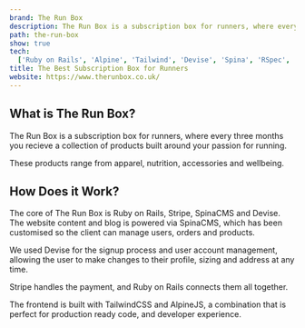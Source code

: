 ```yaml
---
brand: The Run Box
description: The Run Box is a subscription box for runners, where every three months you recieve a collection of products built around your passion for running.
path: the-run-box
show: true
tech:
  ['Ruby on Rails', 'Alpine', 'Tailwind', 'Devise', 'Spina', 'RSpec', 'Stripe', 'Redis', 'Adobe XD', 'AWS', 'Heroku']
title: The Best Subscription Box for Runners
website: https://www.therunbox.co.uk/
---
```


## What is The Run Box?

The Run Box is a subscription box for runners, where every three months you recieve a collection of products built around your passion for running.

These products range from apparel, nutrition, accessories and wellbeing.

## How Does it Work?

The core of The Run Box is Ruby on Rails, Stripe, SpinaCMS and Devise. The website content and blog is powered via SpinaCMS, which has been customised so the client can manage users, orders and products.

We used Devise for the signup process and user account management, allowing the user to make changes to their profile, sizing and address at any time.

Stripe handles the payment, and Ruby on Rails connects them all together.

The frontend is built with TailwindCSS and AlpineJS, a combination that is perfect for production ready code, and developer experience.
